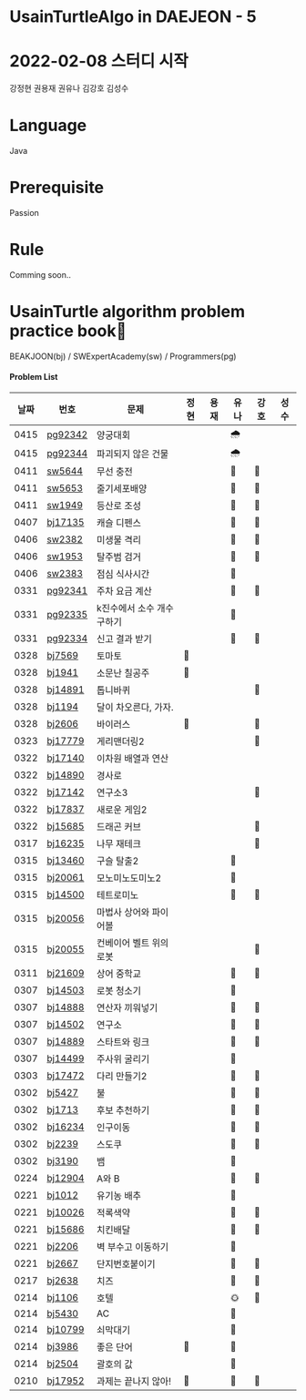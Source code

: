# UsainTurtleAlgo in DAEJEON - 5

# 2022-02-08 스터디 시작

강정현 권용재 권유나 김강호 김성수

# Language

Java

# Prerequisite

Passion

# Rule

Comming soon..

# UsainTurtle algorithm problem practice book📝



 BEAKJOON(bj) / SWExpertAcademy(sw) / Programmers(pg)
#### Problem List
|날짜|번호|문제|정현|용재|유나|강호|성수|
|---|---|---|---|---|---|---|---|
|0415|[pg92342](https://programmers.co.kr/learn/courses/30/lessons/92342)|양궁대회|||🌧|||
|0415|[pg92344](https://programmers.co.kr/learn/courses/30/lessons/92344)|파괴되지 않은 건물|||🌧|||
|0411|[sw5644](https://swexpertacademy.com/main/code/problem/problemDetail.do?contestProbId=AWXRDL1aeugDFAUo)|무선 충전|||🎱|💪||
|0411|[sw5653](https://swexpertacademy.com/main/code/problem/problemDetail.do?contestProbId=AWXRJ8EKe48DFAUo)|줄기세포배양|||🎱|💪||
|0411|[sw1949](https://swexpertacademy.com/main/code/problem/problemDetail.do?contestProbId=AV5PoOKKAPIDFAUq)|등산로 조성|||🎱|💪||
|0407|[bj17135](https://www.acmicpc.net/problem/17135)|캐슬 디펜스|||🐹|💪||
|0406|[sw2382](https://swexpertacademy.com/main/code/problem/problemDetail.do?contestProbId=AV597vbqAH0DFAVl)|미생물 격리|||🐹|💪||
|0406|[sw1953](https://swexpertacademy.com/main/code/problem/problemDetail.do?contestProbId=AV5PpLlKAQ4DFAUq)|탈주범 검거|||🐹|💪||
|0406|[sw2383](https://swexpertacademy.com/main/code/problem/problemDetail.do?contestProbId=AV5-BEE6AK0DFAVl)|점심 식사시간|||🐹|||
|0331|[pg92341](https://programmers.co.kr/learn/courses/30/lessons/92341)|주차 요금 계산|||🌻|💪||
|0331|[pg92335](https://programmers.co.kr/learn/courses/30/lessons/92335)|k진수에서 소수 개수 구하기|||🌻|||
|0331|[pg92334](https://programmers.co.kr/learn/courses/30/lessons/92334)|신고 결과 받기|||🌻|💪||
|0328|[bj7569](https://www.acmicpc.net/problem/7569)|토마토|🐯|||||
|0328|[bj1941](https://www.acmicpc.net/problem/1941)|소문난 칠공주|🐯|||||
|0328|[bj14891](https://www.acmicpc.net/problem/14891)|톱니바퀴||||💪||
|0328|[bj1194](https://www.acmicpc.net/problem/1194)|달이 차오른다, 가자.||||||
|0328|[bj2606](https://www.acmicpc.net/problem/2606)|바이러스|🐯|||💪||
|0323|[bj17779](https://www.acmicpc.net/problem/17779)|게리맨더링2||||💪||
|0322|[bj17140](https://www.acmicpc.net/problem/17140)|이차원 배열과 연산||||||
|0322|[bj14890](https://www.acmicpc.net/problem/14890)|경사로||||||
|0322|[bj17142](https://www.acmicpc.net/problem/17142)|연구소3||||💪||
|0322|[bj17837](https://www.acmicpc.net/problem/17837)|새로운 게임2||||||
|0322|[bj15685](https://www.acmicpc.net/problem/15685)|드래곤 커브||||💪||
|0317|[bj16235](https://www.acmicpc.net/problem/16235)|나무 재테크||||💪||
|0315|[bj13460](https://www.acmicpc.net/problem/13460)|구슬 탈출2|||🥕|||
|0315|[bj20061](https://www.acmicpc.net/problem/20061)|모노미노도미노2|||🥕|||
|0315|[bj14500](https://www.acmicpc.net/problem/14500)|테트로미노|||🥕|💪||
|0315|[bj20056](https://www.acmicpc.net/problem/20056)|마법사 상어와 파이어볼||||||
|0315|[bj20055](https://www.acmicpc.net/problem/20055)|컨베이어 벨트 위의 로봇||||💪||
|0311|[bj21609](https://www.acmicpc.net/problem/21609)|상어 중학교|||🥕|💪||
|0307|[bj14503](https://www.acmicpc.net/problem/14503)|로봇 청소기|||🥕|||
|0307|[bj14888](https://www.acmicpc.net/problem/14888)|연산자 끼워넣기|||🥕|💪||
|0307|[bj14502](https://www.acmicpc.net/problem/14502)|연구소|||🥕|💪||
|0307|[bj14889](https://www.acmicpc.net/problem/14889)|스타트와 링크|||🥕|💪||
|0307|[bj14499](https://www.acmicpc.net/problem/14499)|주사위 굴리기|||🥕|||
|0303| [bj17472](https://www.acmicpc.net/problem/17472)|다리 만들기2|||🥕|💪||
|0302|[bj5427](https://www.acmicpc.net/problem/5427)|불|||🥕|💪||
|0302| [bj1713](https://www.acmicpc.net/problem/1713)|후보 추천하기|||🥕|💪||
|0302|[bj16234](https://www.acmicpc.net/problem/16234)|인구이동|||🥕|💪||
|0302|[bj2239](https://www.acmicpc.net/problem/2239)|스도쿠|||🥕|💪||
|0302|[bj3190](https://www.acmicpc.net/problem/3190)|뱀|||🥕|||
|0224|[bj12904](https://www.acmicpc.net/problem/12904)|A와 B|||🥕|💪||
|0221|[bj1012](https://www.acmicpc.net/problem/1012)|유기농 배추|||🥕|||
|0221|[bj10026](https://www.acmicpc.net/problem/10026)|적록색약|||🥕|💪||
|0221|[bj15686](https://www.acmicpc.net/problem/15686)|치킨배달|||🥕|💪||
|0221|[bj2206](https://www.acmicpc.net/problem/2206)|벽 부수고 이동하기|||🥕|||
|0221|[bj2667](https://www.acmicpc.net/problem/2667)|단지번호붙이기|||🥕|💪||
|0217|[bj2638](https://www.acmicpc.net/problem/2638)|치즈 |||🥕|💪||
|0214|[bj1106](https://www.acmicpc.net/problem/1106)|호텔 |||🌞|💪||
|0214|[bj5430](https://www.acmicpc.net/problem/5430)|AC |||🥕||| 
|0214| [bj10799](https://www.acmicpc.net/problem/10799)|쇠막대기 |||🥕|||
|0214|[bj3986](https://www.acmicpc.net/problem/3986)|좋은 단어 |🐯||🥕|||
|0214|[bj2504](https://www.acmicpc.net/problem/2504)|괄호의 값|||🥕||| 
|0210|[bj17952](https://www.acmicpc.net/problem/17952)|과제는 끝나지 않아! |🐯||🥕|💪||

